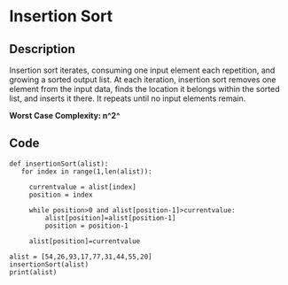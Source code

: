 # Insertion Sort

## Description
Insertion sort iterates, consuming one input element each repetition, and growing a sorted output list. At each iteration, insertion sort removes one element from the input data, finds the location it belongs within the sorted list, and inserts it there. It repeats until no input elements remain.

__Worst Case Complexity: n^2^__

## Code

	def insertionSort(alist):
	   for index in range(1,len(alist)):

	     currentvalue = alist[index]
	     position = index

	     while position>0 and alist[position-1]>currentvalue:
	         alist[position]=alist[position-1]
	         position = position-1

	     alist[position]=currentvalue

	alist = [54,26,93,17,77,31,44,55,20]
	insertionSort(alist)
	print(alist)